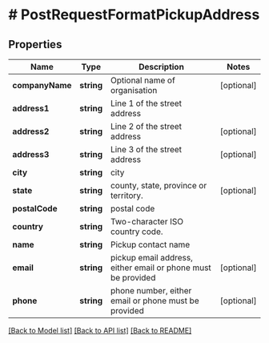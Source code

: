 # # PostRequestFormatPickupAddress

## Properties

Name | Type | Description | Notes
------------ | ------------- | ------------- | -------------
**companyName** | **string** | Optional name of organisation | [optional]
**address1** | **string** | Line 1 of the street address |
**address2** | **string** | Line 2 of the street address | [optional]
**address3** | **string** | Line 3 of the street address | [optional]
**city** | **string** | city |
**state** | **string** | county, state, province or territory. | [optional]
**postalCode** | **string** | postal code |
**country** | **string** | Two-character ISO country code. |
**name** | **string** | Pickup contact name |
**email** | **string** | pickup email address, either email or phone must be provided | [optional]
**phone** | **string** | phone number, either email or phone must be provided | [optional]

[[Back to Model list]](../../README.md#models) [[Back to API list]](../../README.md#endpoints) [[Back to README]](../../README.md)
